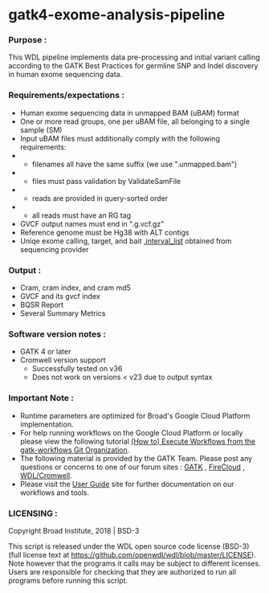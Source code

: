 # gatk4-exome-analysis-pipeline
### Purpose :
This WDL pipeline implements data pre-processing and initial variant calling according to the GATK Best Practices for germline SNP and Indel discovery in human exome sequencing data.

### Requirements/expectations :
- Human exome sequencing data in unmapped BAM (uBAM) format
- One or more read groups, one per uBAM file, all belonging to a single sample (SM)
- Input uBAM files must additionally comply with the following requirements:
- - filenames all have the same suffix (we use ".unmapped.bam")
- - files must pass validation by ValidateSamFile
- - reads are provided in query-sorted order
- - all reads must have an RG tag
- GVCF output names must end in ".g.vcf.gz"
- Reference genome must be Hg38 with ALT contigs
- Uniqe exome calling, target, and bait [.interval_list](https://software.broadinstitute.org/gatk/documentation/article?id=11009) obtained from sequencing provider

### Output :
- Cram, cram index, and cram md5
- GVCF and its gvcf index
- BQSR Report
- Several Summary Metrics

### Software version notes :
- GATK 4 or later 
- Cromwell version support 
  - Successfully tested on v36 
  - Does not work on versions < v23 due to output syntax

### Important Note :
- Runtime parameters are optimized for Broad's Google Cloud Platform implementation.
- For help running workflows on the Google Cloud Platform or locally please
view the following tutorial [(How to) Execute Workflows from the gatk-workflows Git Organization](https://software.broadinstitute.org/gatk/documentation/article?id=12521).
- The following material is provided by the GATK Team. Please post any questions or concerns to one of our forum sites : [GATK](https://gatkforums.broadinstitute.org/gatk/categories/ask-the-team/) , [FireCloud](https://gatkforums.broadinstitute.org/firecloud/categories/ask-the-firecloud-team) , [WDL/Cromwell](https://gatkforums.broadinstitute.org/wdl/categories/ask-the-wdl-team).
- Please visit the [User Guide](https://software.broadinstitute.org/gatk/documentation/) site for further documentation on our workflows and tools.

### LICENSING :
Copyright Broad Institute, 2018 | BSD-3

This script is released under the WDL open source code license (BSD-3) (full license text at https://github.com/openwdl/wdl/blob/master/LICENSE). Note however that the programs it calls may be subject to different licenses. Users are responsible for checking that they are authorized to run all programs before running this script.
